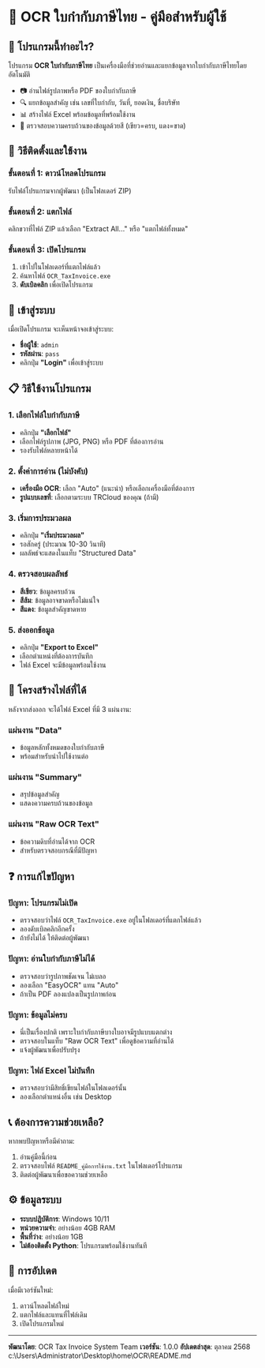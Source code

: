 # 📄 OCR ใบกำกับภาษีไทย - คู่มือสำหรับผู้ใช้

## 🎯 โปรแกรมนี้ทำอะไร?

โปรแกรม **OCR ใบกำกับภาษีไทย** เป็นเครื่องมือที่ช่วยอ่านและแยกข้อมูลจากใบกำกับภาษีไทยโดยอัตโนมัติ
- 📷 อ่านไฟล์รูปภาพหรือ PDF ของใบกำกับภาษี
- 🔍 แยกข้อมูลสำคัญ เช่น เลขที่ใบกำกับ, วันที่, ยอดเงิน, ชื่อบริษัท
- 📊 สร้างไฟล์ Excel พร้อมข้อมูลที่พร้อมใช้งาน
- 🎨 ตรวจสอบความครบถ้วนของข้อมูลด้วยสี (เขียว=ครบ, แดง=ขาด)

## 🚀 วิธีติดตั้งและใช้งาน

### ขั้นตอนที่ 1: ดาวน์โหลดโปรแกรม
รับไฟล์โปรแกรมจากผู้พัฒนา (เป็นโฟลเดอร์ ZIP)

### ขั้นตอนที่ 2: แตกไฟล์
คลิกขวาที่ไฟล์ ZIP แล้วเลือก "Extract All..." หรือ "แตกไฟล์ทั้งหมด"

### ขั้นตอนที่ 3: เปิดโปรแกรม
1. เข้าไปในโฟลเดอร์ที่แตกไฟล์แล้ว
2. ค้นหาไฟล์ `OCR_TaxInvoice.exe`
3. **ดับเบิลคลิก** เพื่อเปิดโปรแกรม

## 🔐 เข้าสู่ระบบ

เมื่อเปิดโปรแกรม จะเห็นหน้าจอเข้าสู่ระบบ:
- **ชื่อผู้ใช้**: `admin`
- **รหัสผ่าน**: `pass`
- คลิกปุ่ม **"Login"** เพื่อเข้าสู่ระบบ

## 📋 วิธีใช้งานโปรแกรม

### 1. เลือกไฟล์ใบกำกับภาษี
- คลิกปุ่ม **"เลือกไฟล์"**
- เลือกไฟล์รูปภาพ (JPG, PNG) หรือ PDF ที่ต้องการอ่าน
- รองรับไฟล์หลายหน้าได้

### 2. ตั้งค่าการอ่าน (ไม่บังคับ)
- **เครื่องมือ OCR**: เลือก "Auto" (แนะนำ) หรือเลือกเครื่องมือที่ต้องการ
- **รูปแบบเลขที่**: เลือกตามระบบ TRCloud ของคุณ (ถ้ามี)

### 3. เริ่มการประมวลผล
- คลิกปุ่ม **"เริ่มประมวลผล"**
- รอสักครู่ (ประมาณ 10-30 วินาที)
- ผลลัพธ์จะแสดงในแท็บ "Structured Data"

### 4. ตรวจสอบผลลัพธ์
- **สีเขียว**: ข้อมูลครบถ้วน
- **สีส้ม**: ข้อมูลอาจขาดหรือไม่แน่ใจ
- **สีแดง**: ข้อมูลสำคัญขาดหาย

### 5. ส่งออกข้อมูล
- คลิกปุ่ม **"Export to Excel"**
- เลือกตำแหน่งที่ต้องการบันทึก
- ไฟล์ Excel จะมีข้อมูลพร้อมใช้งาน

## 📁 โครงสร้างไฟล์ที่ได้

หลังจากส่งออก จะได้ไฟล์ Excel ที่มี 3 แผ่นงาน:

### แผ่นงาน "Data"
- ข้อมูลหลักทั้งหมดของใบกำกับภาษี
- พร้อมสำหรับนำไปใช้งานต่อ

### แผ่นงาน "Summary"
- สรุปข้อมูลสำคัญ
- แสดงความครบถ้วนของข้อมูล

### แผ่นงาน "Raw OCR Text"
- ข้อความดิบที่อ่านได้จาก OCR
- สำหรับตรวจสอบกรณีที่มีปัญหา

## ❓ การแก้ไขปัญหา

### ปัญหา: โปรแกรมไม่เปิด
- ตรวจสอบว่าไฟล์ `OCR_TaxInvoice.exe` อยู่ในโฟลเดอร์ที่แตกไฟล์แล้ว
- ลองดับเบิลคลิกอีกครั้ง
- ถ้ายังไม่ได้ ให้ติดต่อผู้พัฒนา

### ปัญหา: อ่านใบกำกับภาษีไม่ได้
- ตรวจสอบว่ารูปภาพชัดเจน ไม่เบลอ
- ลองเลือก "EasyOCR" แทน "Auto"
- ถ้าเป็น PDF ลองแปลงเป็นรูปภาพก่อน

### ปัญหา: ข้อมูลไม่ครบ
- นี่เป็นเรื่องปกติ เพราะใบกำกับภาษีบางใบอาจมีรูปแบบแตกต่าง
- ตรวจสอบในแท็บ "Raw OCR Text" เพื่อดูข้อความที่อ่านได้
- แจ้งผู้พัฒนาเพื่อปรับปรุง

### ปัญหา: ไฟล์ Excel ไม่บันทึก
- ตรวจสอบว่ามีสิทธิ์เขียนไฟล์ในโฟลเดอร์นั้น
- ลองเลือกตำแหน่งอื่น เช่น Desktop

## 📞 ต้องการความช่วยเหลือ?

หากพบปัญหาหรือมีคำถาม:
1. อ่านคู่มือนี้ก่อน
2. ตรวจสอบไฟล์ `README_คู่มือการใช้งาน.txt` ในโฟลเดอร์โปรแกรม
3. ติดต่อผู้พัฒนาเพื่อขอความช่วยเหลือ

## ⚙️ ข้อมูลระบบ

- **ระบบปฏิบัติการ**: Windows 10/11
- **หน่วยความจำ**: อย่างน้อย 4GB RAM
- **พื้นที่ว่าง**: อย่างน้อย 1GB
- **ไม่ต้องติดตั้ง Python**: โปรแกรมพร้อมใช้งานทันที

## 🔄 การอัปเดต

เมื่อมีเวอร์ชันใหม่:
1. ดาวน์โหลดไฟล์ใหม่
2. แตกไฟล์และแทนที่ไฟล์เดิม
3. เปิดโปรแกรมใหม่

---

**พัฒนาโดย**: OCR Tax Invoice System Team
**เวอร์ชัน**: 1.0.0
**อัปเดตล่าสุด**: ตุลาคม 2568</content>
<parameter name="filePath">c:\Users\Administrator\Desktop\home\OCR\README.md